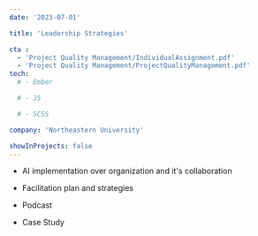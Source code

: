 ```yaml
---
date: '2023-07-01'

title: 'Leadership Strategies'

cta :
  - 'Project Quality Management/IndividualAssignment.pdf'
  - 'Project Quality Management/ProjectQualityManagement.pdf'
tech:
  # - Ember

  # - JS

  # - SCSS

company: 'Northeastern University'

showInProjects: false
---
```


- AI implementation over organization and it's collaboration

- Facilitation plan and strategies

- Podcast

- Case Study
